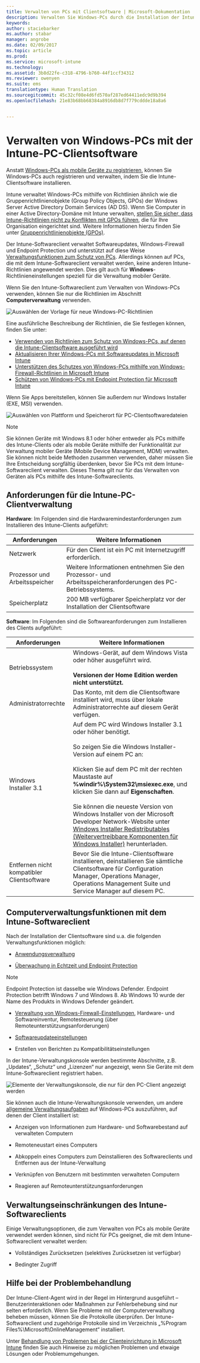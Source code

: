 ```yaml
---
title: Verwalten von PCs mit Clientsoftware | Microsoft-Dokumentation
description: Verwalten Sie Windows-PCs durch die Installation der Intune-Clientsoftware.
keywords: 
author: staciebarker
ms.author: stabar
manager: angrobe
ms.date: 02/09/2017
ms.topic: article
ms.prod: 
ms.service: microsoft-intune
ms.technology: 
ms.assetid: 3b8d22fe-c318-4796-b760-44f1ccf34312
ms.reviewer: owenyen
ms.suite: ems
translationtype: Human Translation
ms.sourcegitcommit: 45c32cf08e4d6fd570af287ed64411edc9d9b394
ms.openlocfilehash: 21e83b68bb68384a8916db8d7f779cddde18a8a6


---
```


# <a name="manage-windows-pcs-with-intune-pc-client-software"></a>Verwalten von Windows-PCs mit der Intune-PC-Clientsoftware
Anstatt [Windows-PCs als mobile Geräte zu registrieren](set-up-windows-device-management-with-microsoft-intune.md), können Sie Windows-PCs auch registrieren und verwalten, indem Sie die Intune-Clientsoftware installieren.

Intune verwaltet Windows-PCs mithilfe von Richtlinien ähnlich wie die Gruppenrichtlinienobjekte (Group Policy Objects, GPOs) der Windows Server Active Directory Domain Services (AD DS). Wenn Sie Computer in einer Active Directory-Domäne mit Intune verwalten, [stellen Sie sicher, dass Intune-Richtlinien nicht zu Konflikten mit GPOs führen](resolve-gpo-and-microsoft-intune-policy-conflicts.md), die für Ihre Organisation eingerichtet sind. Weitere Informationen hierzu finden Sie unter [Gruppenrichtlinienobjekte (GPOs)](https://technet.microsoft.com/library/hh147307.aspx).

Der Intune-Softwareclient verwaltet Softwareupdates, Windows-Firewall und Endpoint Protection und unterstützt auf diese Weise [Verwaltungsfunktionen zum Schutz von PCs](policies-to-protect-windows-pcs-in-microsoft-intune.md). Allerdings können auf PCs, die mit dem Intune-Softwareclient verwaltet werden, keine anderen Intune-Richtlinien angewendet werden. Dies gilt auch für **Windows**-Richtlinieneinstellungen speziell für die Verwaltung mobiler Geräte. 

Wenn Sie den Intune-Softwareclient zum Verwalten von Windows-PCs verwenden, können Sie nur die Richtlinien im Abschnitt **Computerverwaltung** verwenden.

  ![Auswählen der Vorlage für neue Windows-PC-Richtlinien](../media/select-template-for-pc-policy.png)

Eine ausführliche Beschreibung der Richtlinien, die Sie festlegen können, finden Sie unter:

- [Verwenden von Richtlinien zum Schutz von Windows-PCs, auf denen die Intune-Clientsoftware ausgeführt wird](https://docs.microsoft.com/intune/deploy-use/policies-to-protect-windows-pcs-in-microsoft-intune)
- [Aktualisieren Ihrer Windows-PCs mit Softwareupdates in Microsoft Intune](https://docs.microsoft.com/intune/deploy-use/keep-windows-pcs-up-to-date-with-software-updates-in-microsoft-intune)
- [Unterstützen des Schutzes von Windows-PCs mithilfe von Windows-Firewall-Richtlinien in Microsoft Intune](https://docs.microsoft.com/intune/deploy-use/help-protect-windows-pcs-using-windows-firewall-policies-in-microsoft-intune)
- [Schützen von Windows-PCs mit Endpoint Protection für Microsoft Intune](https://docs.microsoft.com/intune/deploy-use/help-secure-windows-pcs-with-endpoint-protection-for-microsoft-intune)

Wenn Sie Apps bereitstellen, können Sie außerdem nur Windows Installer (EXE, MSI) verwenden.

  ![Auswählen von Plattform und Speicherort für PC-Clientsoftwaredateien](../media/select-platform-of-software-files-for-pc-agent.png)

> [!NOTE]
> Sie können Geräte mit Windows 8.1 oder höher entweder als PCs mithilfe des Intune-Clients oder als mobile Geräte mithilfe der Funktionalität zur Verwaltung mobiler Geräte (Mobile Device Management, MDM) verwalten. Sie können nicht beide Methoden zusammen verwenden, daher müssen Sie Ihre Entscheidung sorgfältig überdenken, bevor Sie PCs mit dem Intune-Softwareclient verwalten. Dieses Thema gilt nur für das Verwalten von Geräten als PCs mithilfe des Intune-Softwareclients.

## <a name="requirements-for-intune-pc-client-management"></a>Anforderungen für die Intune-PC-Clientverwaltung

**Hardware**: Im Folgenden sind die Hardwaremindestanforderungen zum Installieren des Intune-Clients aufgeführt:

|Anforderungen|Weitere Informationen|
|---------------|--------------------|
|Netzwerk|Für den Client ist ein PC mit Internetzugriff erforderlich.|
|Prozessor und Arbeitsspeicher|Weitere Informationen entnehmen Sie den Prozessor- und Arbeitsspeicheranforderungen des PC-Betriebssystems.|
|Speicherplatz|200 MB verfügbarer Speicherplatz vor der Installation der Clientsoftware|

**Software**: Im Folgenden sind die Softwareanforderungen zum Installieren des Clients aufgeführt:

|Anforderungen|Weitere Informationen|
|---------------|--------------------|
|Betriebssystem | Windows-Gerät, auf dem Windows Vista oder höher ausgeführt wird. </br></br>**Versionen der Home Edition werden nicht unterstützt.**|
|Administratorrechte|Das Konto, mit dem die Clientsoftware installiert wird, muss über lokale Administratorrechte auf diesem Gerät verfügen.|
|Windows Installer 3.1|Auf dem PC wird Windows Installer 3.1 oder höher benötigt.<br /><br />So zeigen Sie die Windows Installer-Version auf einem PC an:<br /><br />  Klicken Sie auf dem PC mit der rechten Maustaste auf **%windir%\System32\msiexec.exe**, und klicken Sie dann auf **Eigenschaften**.<br /><br />Sie können die neueste Version von Windows Installer von der Microsoft Developer Network-Website unter [Windows Installer Redistributables (Weitervertreibbare Komponenten für Windows Installer)](http://go.microsoft.com/fwlink/?LinkID=234258) herunterladen.|
|Entfernen nicht kompatibler Clientsoftware|Bevor Sie die Intune-Clientsoftware installieren, deinstallieren Sie sämtliche Clientsoftware für Configuration Manager, Operations Manager, Operations Management Suite und Service Manager auf diesem PC.|

## <a name="computer-management-capabilities-with-the-intune-software-client"></a>Computerverwaltungsfunktionen mit dem Intune-Softwareclient

Nach der Installation der Clientsoftware sind u.a. die folgenden Verwaltungsfunktionen möglich: 

- [Anwendungsverwaltung](deploy-apps-in-microsoft-intune.md)

- [Überwachung in Echtzeit und Endpoint Protection](help-secure-windows-pcs-with-endpoint-protection-for-microsoft-intune.md)

 > [!NOTE]
 > Endpoint Protection ist dasselbe wie Windows Defender. Endpoint Protection betrifft Windows 7 und Windows 8. Ab Windows 10 wurde der Name des Produkts in Windows Defender geändert.

- [Verwaltung von Windows-Firewall-Einstellungen](help-protect-windows-pcs-using-windows-firewall-policies-in-microsoft-intune.md), Hardware- und Softwareinventur, Remotesteuerung (über Remoteunterstützungsanforderungen)

- [Softwareupdateeinstellungen](keep-windows-pcs-up-to-date-with-software-updates-in-microsoft-intune.md)

- Erstellen von Berichten zu Kompatibilitätseinstellungen

In der Intune-Verwaltungskonsole werden bestimmte Abschnitte, z.B. „Updates“, „Schutz“ und „Lizenzen“ nur angezeigt, wenn Sie Geräte mit dem Intune-Softwareclient registriert haben.

  ![Elemente der Verwaltungskonsole, die nur für den PC-Client angezeigt werden](../media/admin-console-settings-only-for-pc-agent.png)

Sie können auch die Intune-Verwaltungskonsole verwenden, um andere [allgemeine Verwaltungsaufgaben](common-windows-pc-management-tasks-with-the-microsoft-intune-computer-client.md) auf Windows-PCs auszuführen, auf denen der Client installiert ist:

-   Anzeigen von Informationen zum Hardware- und Softwarebestand auf verwalteten Computern

-   Remoteneustart eines Computers

-   Abkoppeln eines Computers zum Deinstallieren des Softwareclients und Entfernen aus der Intune-Verwaltung

-   Verknüpfen von Benutzern mit bestimmten verwalteten Computern

-   Reagieren auf Remoteunterstützungsanforderungen

## <a name="management-limitations-of-the-intune-software-client"></a>Verwaltungseinschränkungen des Intune-Softwareclients

Einige Verwaltungsoptionen, die zum Verwalten von PCs als mobile Geräte verwendet werden können, sind nicht für PCs geeignet, die mit dem Intune-Softwareclient verwaltet werden:

-   Vollständiges Zurücksetzen (selektives Zurücksetzen ist verfügbar)

-   Bedingter Zugriff

## <a name="help-with-troubleshooting"></a>Hilfe bei der Problembehandlung

Der Intune-Client-Agent wird in der Regel im Hintergrund ausgeführt – Benutzerinteraktionen oder Maßnahmen zur Fehlerbehebung sind nur selten erforderlich. Wenn Sie Probleme mit der Computerverwaltung beheben müssen, können Sie die Protokolle überprüfen. Der Intune-Softwareclient und zugehörige Protokolle sind im Verzeichnis „%Program Files%\Microsoft\OnlineManagement“ installiert.

Unter [Behandlung von Problemen bei der Clienteinrichtung in Microsoft Intune](/intune/troubleshoot/troubleshoot-client-setup-in-microsoft-intune) finden Sie auch Hinweise zu möglichen Problemen und etwaige Lösungen oder Problemumgehungen.



<!--HONumber=Feb17_HO2-->


